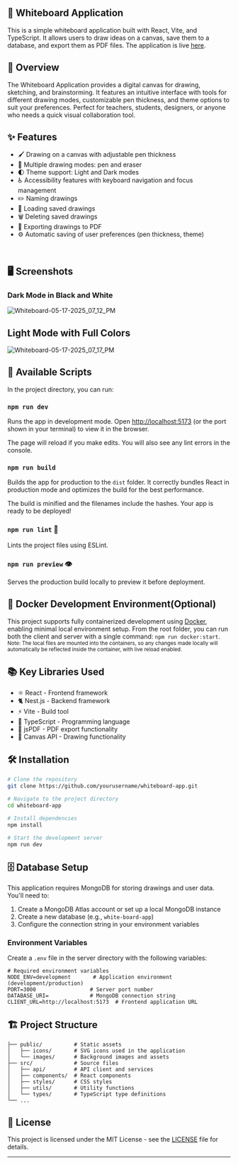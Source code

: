 ## 🎨 Whiteboard Application

This is a simple whiteboard application built with React, Vite, and TypeScript. It allows users to draw ideas on a canvas, save them to a database, and export them as PDF files. The application is live [here](https://whiteboard-m78d.vercel.app/).

## 🌟 Overview

The Whiteboard Application provides a digital canvas for drawing, sketching, and brainstorming. It features an intuitive interface with tools for different drawing modes, customizable pen thickness, and theme options to suit your preferences. Perfect for teachers, students, designers, or anyone who needs a quick visual collaboration tool.

## ✨ Features

- 🖌️ Drawing on a canvas with adjustable pen thickness
- 🔄 Multiple drawing modes: pen and eraser
- 🌓 Theme support: Light and Dark modes
- ♿ Accessibility features with keyboard navigation and focus management
- ✏️ Naming drawings
- 💾 Loading saved drawings
- 🗑️ Deleting saved drawings
- 📄 Exporting drawings to PDF
- ⚙️ Automatic saving of user preferences (pen thickness, theme)
</br>

## 🖥️ Screenshots
### Dark Mode in Black and White
![Whiteboard-05-17-2025_07_12_PM](https://github.com/user-attachments/assets/fd291b4d-6fa8-481c-9d28-271a0494bfec)

## Light Mode with Full Colors
![Whiteboard-05-17-2025_07_17_PM](https://github.com/user-attachments/assets/940d345d-a186-44dc-89b6-f2c20b9f405c)



## 🚀 Available Scripts

In the project directory, you can run:

### `npm run dev`

Runs the app in development mode.
Open [http://localhost:5173](http://localhost:5173) (or the port shown in your terminal) to view it in the browser.

The page will reload if you make edits.
You will also see any lint errors in the console.

### `npm run build`

Builds the app for production to the `dist` folder.
It correctly bundles React in production mode and optimizes the build for the best performance.

The build is minified and the filenames include the hashes.
Your app is ready to be deployed!

### `npm run lint` 🧹

Lints the project files using ESLint.

### `npm run preview` 👁️

Serves the production build locally to preview it before deployment.

## 🐳 Docker Development Environment(Optional)
This project supports fully containerized development using [Docker](https://www.docker.com/get-started/), enabling minimal local environment setup.
From the root folder, you can run both the client and server with a single command: `npm run docker:start`. 
<br/> <sub>Note: The local files are mounted into the containers, so any changes made locally will automatically be reflected inside the container, with live reload enabled.</sub>

## 📚 Key Libraries Used

- ⚛️ React - Frontend framework
- 🐈 Nest.js - Backend framework
- ⚡ Vite - Build tool
- 📘 TypeScript - Programming language
- 📑 jsPDF - PDF export functionality
- 🎨 Canvas API - Drawing functionality

## 🛠️ Installation

```bash
# Clone the repository
git clone https://github.com/yourusername/whiteboard-app.git

# Navigate to the project directory
cd whiteboard-app

# Install dependencies
npm install

# Start the development server
npm run dev
```

## 🗄️ Database Setup

This application requires MongoDB for storing drawings and user data. You'll need to:

1. Create a MongoDB Atlas account or set up a local MongoDB instance
2. Create a new database (e.g., `white-board-app`)
3. Configure the connection string in your environment variables

### Environment Variables

Create a `.env` file in the server directory with the following variables:

```properties
# Required environment variables
NODE_ENV=development       # Application environment (development/production)
PORT=3000                 # Server port number
DATABASE_URI=             # MongoDB connection string
CLIENT_URL=http://localhost:5173  # Frontend application URL
```

## 🏗️ Project Structure

```
├── public/          # Static assets
│   ├── icons/       # SVG icons used in the application
│   └── images/      # Background images and assets
├── src/             # Source files
│   ├── api/         # API client and services
│   ├── components/  # React components
│   ├── styles/      # CSS styles
│   ├── utils/       # Utility functions
│   └── types/       # TypeScript type definitions
└── ...
```

## 📝 License

This project is licensed under the MIT License - see the [LICENSE](LICENSE) file for details.

---
